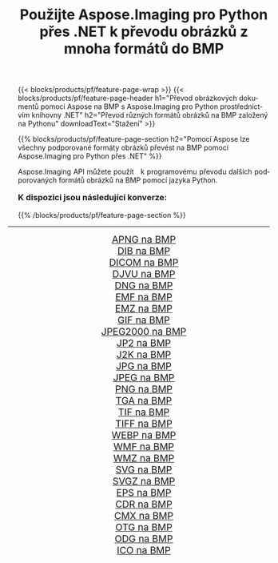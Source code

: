 ﻿---
title: Použijte Aspose.Imaging pro Python přes .NET k převodu obrázků z mnoha formátů do BMP 
weight: 3920
url: /cs/python-net/conversion/to/bmp/ 
lang: cs
langdirlevel: 2
locales: zh-hans,ja,it,ru,de,es,fr,nl,id,lt,pl,pt,vi,tr,ko,zh-hant,ar,hi,th,sv,cs,uk,he
description: Aspose.Imaging pro Python přes knihovnu .NET můžete použít k převodu z různých formátů do BMP
---

{{< blocks/products/pf/feature-page-wrap >}}
{{< blocks/products/pf/feature-page-header h1="Převod obrázkových dokumentů pomocí Aspose na BMP s Aspose.Imaging pro Python prostřednictvím knihovny .NET" h2="Převod různých formátů obrázků na BMP založený na Pythonu" downloadText="Stažení" >}}


{{% blocks/products/pf/feature-page-section  h2="Pomocí Aspose lze všechny podporované formáty obrázků převést na BMP pomocí Aspose.Imaging pro Python přes .NET" %}}
<p align=justify>Aspose.Imaging API můžete použít   k programovému převodu dalších podporovaných formátů obrázků na BMP pomocí jazyka Python.</p>
<h3 style="margin-top:16px;">
K dispozici jsou následující konverze:
</h3>
{{% /blocks/products/pf/feature-page-section %}}
<div class="container-fluid productfamilypage bg-gray">
    <div class="convertypes bg-gray agp-content section">
        <div class="container">
		<hr style="margin-left:-20px;"/>
		<div class="row other-converters" style="gap: 10px;font-size: 19px;text-align:center;">
		    <div class='col-md-3 other-converter remove-lp remove-rp'><a href="/imaging/cs/python-net/conversion/apng-to-bmp/" style="padding:15px;">APNG na BMP</a></div>
<div class='col-md-3 other-converter remove-lp remove-rp'><a href="/imaging/cs/python-net/conversion/dib-to-bmp/" style="padding:15px;">DIB na BMP</a></div>
<div class='col-md-3 other-converter remove-lp remove-rp'><a href="/imaging/cs/python-net/conversion/dicom-to-bmp/" style="padding:15px;">DICOM na BMP</a></div>
<div class='col-md-3 other-converter remove-lp remove-rp'><a href="/imaging/cs/python-net/conversion/djvu-to-bmp/" style="padding:15px;">DJVU na BMP</a></div>
<div class='col-md-3 other-converter remove-lp remove-rp'><a href="/imaging/cs/python-net/conversion/dng-to-bmp/" style="padding:15px;">DNG na BMP</a></div>
<div class='col-md-3 other-converter remove-lp remove-rp'><a href="/imaging/cs/python-net/conversion/emf-to-bmp/" style="padding:15px;">EMF na BMP</a></div>
<div class='col-md-3 other-converter remove-lp remove-rp'><a href="/imaging/cs/python-net/conversion/emz-to-bmp/" style="padding:15px;">EMZ na BMP</a></div>
<div class='col-md-3 other-converter remove-lp remove-rp'><a href="/imaging/cs/python-net/conversion/gif-to-bmp/" style="padding:15px;">GIF na BMP</a></div>
<div class='col-md-3 other-converter remove-lp remove-rp'><a href="/imaging/cs/python-net/conversion/jpeg2000-to-bmp/" style="padding:15px;">JPEG2000 na BMP</a></div>
<div class='col-md-3 other-converter remove-lp remove-rp'><a href="/imaging/cs/python-net/conversion/jp2-to-bmp/" style="padding:15px;">JP2 na BMP</a></div>
<div class='col-md-3 other-converter remove-lp remove-rp'><a href="/imaging/cs/python-net/conversion/j2k-to-bmp/" style="padding:15px;">J2K na BMP</a></div>
<div class='col-md-3 other-converter remove-lp remove-rp'><a href="/imaging/cs/python-net/conversion/jpg-to-bmp/" style="padding:15px;">JPG na BMP</a></div>
<div class='col-md-3 other-converter remove-lp remove-rp'><a href="/imaging/cs/python-net/conversion/jpeg-to-bmp/" style="padding:15px;">JPEG na BMP</a></div>
<div class='col-md-3 other-converter remove-lp remove-rp'><a href="/imaging/cs/python-net/conversion/png-to-bmp/" style="padding:15px;">PNG na BMP</a></div>
<div class='col-md-3 other-converter remove-lp remove-rp'><a href="/imaging/cs/python-net/conversion/tga-to-bmp/" style="padding:15px;">TGA na BMP</a></div>
<div class='col-md-3 other-converter remove-lp remove-rp'><a href="/imaging/cs/python-net/conversion/tif-to-bmp/" style="padding:15px;">TIF na BMP</a></div>
<div class='col-md-3 other-converter remove-lp remove-rp'><a href="/imaging/cs/python-net/conversion/tiff-to-bmp/" style="padding:15px;">TIFF na BMP</a></div>
<div class='col-md-3 other-converter remove-lp remove-rp'><a href="/imaging/cs/python-net/conversion/webp-to-bmp/" style="padding:15px;">WEBP na BMP</a></div>
<div class='col-md-3 other-converter remove-lp remove-rp'><a href="/imaging/cs/python-net/conversion/wmf-to-bmp/" style="padding:15px;">WMF na BMP</a></div>
<div class='col-md-3 other-converter remove-lp remove-rp'><a href="/imaging/cs/python-net/conversion/wmz-to-bmp/" style="padding:15px;">WMZ na BMP</a></div>
<div class='col-md-3 other-converter remove-lp remove-rp'><a href="/imaging/cs/python-net/conversion/svg-to-bmp/" style="padding:15px;">SVG na BMP</a></div>
<div class='col-md-3 other-converter remove-lp remove-rp'><a href="/imaging/cs/python-net/conversion/svgz-to-bmp/" style="padding:15px;">SVGZ na BMP</a></div>
<div class='col-md-3 other-converter remove-lp remove-rp'><a href="/imaging/cs/python-net/conversion/eps-to-bmp/" style="padding:15px;">EPS na BMP</a></div>
<div class='col-md-3 other-converter remove-lp remove-rp'><a href="/imaging/cs/python-net/conversion/cdr-to-bmp/" style="padding:15px;">CDR na BMP</a></div>
<div class='col-md-3 other-converter remove-lp remove-rp'><a href="/imaging/cs/python-net/conversion/cmx-to-bmp/" style="padding:15px;">CMX na BMP</a></div>
<div class='col-md-3 other-converter remove-lp remove-rp'><a href="/imaging/cs/python-net/conversion/otg-to-bmp/" style="padding:15px;">OTG na BMP</a></div>
<div class='col-md-3 other-converter remove-lp remove-rp'><a href="/imaging/cs/python-net/conversion/odg-to-bmp/" style="padding:15px;">ODG na BMP</a></div>
<div class='col-md-3 other-converter remove-lp remove-rp'><a href="/imaging/cs/python-net/conversion/ico-to-bmp/" style="padding:15px;">ICO na BMP</a></div>
                </div>
        </div>
    </div>
</div>
<br/>

